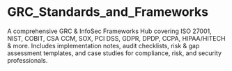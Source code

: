 # GRC_Standards_and_Frameworks
A comprehensive GRC &amp; InfoSec Frameworks Hub covering ISO 27001, NIST, COBIT, CSA CCM, SOX, PCI DSS, GDPR, DPDP, CCPA, HIPAA/HITECH &amp; more. Includes implementation notes, audit checklists, risk &amp; gap assessment templates, and case studies for compliance, risk, and security professionals.
